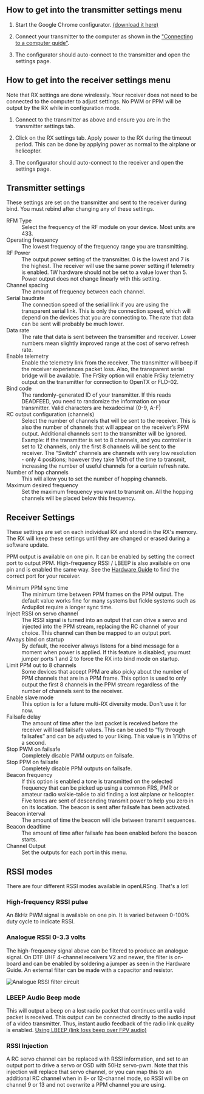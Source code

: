 How to get into the transmitter settings menu
---------------------------------------------

1. Start the Google Chrome configurator. [(download it here)](http://goo.gl/iX7dJx)

2. Connect your transmitter to the computer as shown in the ["Connecting to a computer guide"](Connecting-to-a-computer).

3. The configurator should auto-connect to the transmitter and open the settings page.

How to get into the receiver settings menu
------------------------------------------

Note that RX settings are done wirelessly. Your receiver does not need to be connected to the computer to adjust settings. No PWM or PPM will be output by the RX while in configuration mode.

1. Connect to the transmitter as above and ensure you are in the transmitter settings tab.

2. Click on the RX settings tab. Apply power to the RX during the timeout period. This can be done by applying power as normal to the airplane or helicopter.

3. The configurator should auto-connect to the receiver and open the settings page.

Transmitter settings
--------------------
These settings are set on the transmitter and sent to the receiver during bind. You must rebind after changing any of these settings.
<dl>
<dt>RFM Type</dt>
<dd>Select the frequency of the RF module on your device. Most units are 433.</dd>
<dt>Operating frequency</dt>
<dd>The lowest frequency of the frequency range you are transmitting.</dd>
<dt>RF Power</dt>
<dd>The output power setting of the transmitter. 0 is the lowest and 7 is the highest. The receiver will use the same power setting if telemetry is enabled. 1W hardware should not be set to a value lower than 5. Power output does not change linearly with this setting.</dd>
<dt>Channel spacing</dt>
<dd>The amount of frequency between each channel.</dd>
<dt>Serial baudrate</dt>
<dd>The connection speed of the serial link if you are using the transparent serial link. This is only the connection speed, which will depend on the devices that you are connecting to. The rate that data can be sent will probably be much lower.</dd>
<dt>Data rate</dt>
<dd>The rate that data is sent between the transmitter and receiver. Lower numbers mean slightly improved range at the cost of servo refresh rate.</dd>
<dt>Enable telemetry</dt>
<dd>Enable the telemetry link from the receiver. The transmitter will beep if the receiver experiences packet loss. Also, the transparent serial bridge will be available. The FrSky option will enable FrSky telemetry output on the transmitter for connection to OpenTX or FLD-02.</dd>

<dt>Bind code</dt>
<dd>The randomly-generated ID of your transmitter. If this reads DEADFEED, you need to randomize the information on your transmitter. Valid characters are hexadecimal (0-9, A-F)</dd>
<dt>RC output configuration (channels)</dt>
<dd>Select the number of channels that will be sent to the receiver. This is also the number of channels that will appear on the receiver’s PPM output. Additional channels sent to the transmitter will be ignored. Example: if the transmitter is set to 8 channels, and you controller is set to 12 channels, only the first 8 channels will be sent to the receiver. The “Switch” channels are channels with very low resolution - only 4 positions; however they take 1/5th of the time to transmit, increasing the number of useful channels for a certain refresh rate.</dd>
<dt>Number of hop channels</dt>
<dd>This will allow you to set the number of hopping channels.</dd>
<dt>Maximum desired frequency</dt>
<dd>Set the maximum frequency you want to transmit on. All the hopping channels will be placed below this frequency.</dd>
</dl>

Receiver Settings
-----------------
These settings are set on each individual RX and stored in the RX's memory. The RX will keep these settings until they are changed or erased during a software update.

PPM output is available on one pin. It can be enabled by setting the correct port to output PPM. High-frequency RSSI / LBEEP is also available on one pin and is enabled the same way. See the [Hardware Guide](Hardware-Guide) to find the correct port for your receiver.

<dl>
<dt>Minimum PPM sync time</dt>
<dd>The minimum time between PPM frames on the PPM output. The default value works fine for many systems but fickle systems such as Ardupilot require a longer sync time.</dd>
<dt>Inject RSSI on servo channel</dt>
<dd>The RSSI signal is turned into an output that can drive a servo and injected into the PPM stream, replacing the RC channel of your choice. This channel can then be mapped to an output port.</dd>
<dt>Always bind on startup</dt>
<dd>By default, the receiver always listens for a bind message for a moment when power is applied. If this feature is disabled, you must jumper ports 1 and 2 to force the RX into bind mode on startup.</dd>
<dt>Limit PPM out to 8 channels</dt>
<dd>Some devices that accept PPM are also picky about the number of PPM channels that are in a PPM frame. This option is used to only output the first 8 channels in the PPM stream regardless of the number of channels sent to the receiver.<dd>
<dt>Enable slave mode</dt>
<dd>This option is for a future multi-RX diversity mode. Don't use it for now.</dd>
<dt>Failsafe delay</dt>
<dd>The amount of time after the last packet is received before the receiver will load failsafe values. This can be used to “fly through failsafes” and can be adjusted to your liking. This value is in 1/10ths of a second.</dd>
<dt>Stop PWM on failsafe</dt>
<dd>Completely disable PWM outputs on failsafe.</dd>
<dt>Stop PPM on failsafe</dt>
<dd>Completely disable PPM outputs on failsafe.</dd>
<dt>Beacon frequency</dt>
<dd>If this option is enabled a tone is transmitted on the selected frequency that can be picked up using a common FRS, PMR or amateur radio walkie-talkie to aid finding a lost airplane or helicopter. Five tones are sent of descending transmit power to help you zero in on its location. The beacon is sent after failsafe has been activated.</dd>
<dt>Beacon interval</dt>
<dd>The amount of time the beacon will idle between transmit sequences.</dd>
<dt>Beacon deadtime</dt>
<dd>The amount of time after failsafe has been enabled before the beacon starts.</dd>
<dt>Channel Output</dt>
<dd>Set the outputs for each port in this menu.</dd>
</dl>

RSSI modes
----------
There are four different RSSI modes available in openLRSng. That's a lot!
### High-frequency RSSI pulse
An 8kHz PWM signal is available on one pin. It is varied between 0-100% duty cycle to indicate RSSI.
### Analogue RSSI 0-3.3 volts
The high-frequency signal above can be filtered to produce an analogue signal. On DTF UHF 4-channel receivers V2 and newer, the filter is on-board and can be enabled by soldering a jumper as seen in the Hardware Guide. An external filter can be made with a capacitor and resistor.

![Analogue RSSI filter circuit](https://raw.githubusercontent.com/openLRSng/openLRSngWiki/master/images/AnalogueRSSIfilter.jpg)
### LBEEP Audio Beep mode
This will output a beep on a lost radio packet that continues until a valid packet is received. This output can be connected directly to the audio input of a video transmitter. Thus, instant audio feedback of the radio link quality is enabled.
[Using LBEEP (link loss beep over FPV audio)](wiki/Using-the-LBEEP-feature)
### RSSI Injection
A RC servo channel can be replaced with RSSI information, and set to an output port to drive a servo or OSD with 50Hz servo-pwm. Note that this injection will replace that servo channel, or you can map this to an additional RC channel when in 8- or 12-channel mode, so RSSI will be on channel 9 or 13 and not overwrite a PPM channel you are using.
